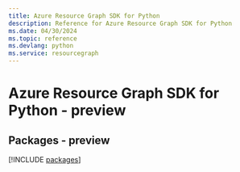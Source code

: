 ```yaml
---
title: Azure Resource Graph SDK for Python
description: Reference for Azure Resource Graph SDK for Python
ms.date: 04/30/2024
ms.topic: reference
ms.devlang: python
ms.service: resourcegraph
---
```

# Azure Resource Graph SDK for Python - preview
## Packages - preview
[!INCLUDE [packages](resource-graph-index.md)]